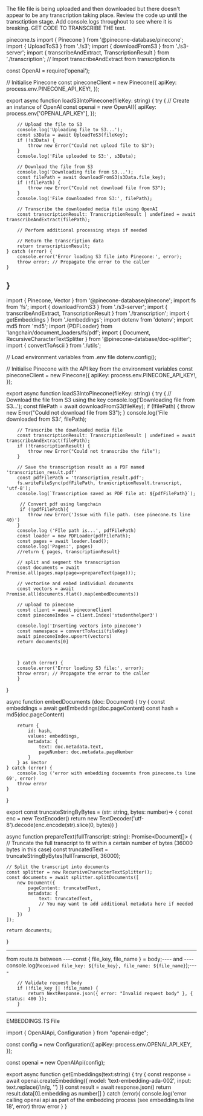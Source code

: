 The file file is being uploaded and then downloaded but there doesn't appear to be any transcription taking place. Review the code up until the transctiption stage. 
Add console.logs throughout to see where it is breaking. 
GET CODE TO TRANSCRIBE THE text. 


pinecone.ts
import { Pinecone } from '@pinecone-database/pinecone';
import { UploadToS3 } from './s3';
import { downloadFromS3 } from './s3-server';
import { transcribeAndExtract, TranscriptionResult } from './transcription'; // Import transcribeAndExtract from transcription.ts


const OpenAI = require('openai');

// Initialise Pinecone
const pineconeClient = new Pinecone({
    apiKey: process.env.PINECONE_API_KEY!,
});

export async function loadS3IntoPinecone(fileKey: string) {
    try {
        // Create an instance of OpenAI
        const openai = new OpenAI({
            apiKey: process.env['OPENAI_API_KEY'],
        });

        // Upload the file to S3
        console.log('Uploading file to S3...');
        const s3Data = await UploadToS3(fileKey);
        if (!s3Data) {
            throw new Error("Could not upload file to S3");
        }
        console.log('File uploaded to S3:', s3Data);

        // Download the file from S3
        console.log('Downloading file from S3...');
        const filePath = await downloadFromS3(s3Data.file_key);
        if (!filePath) {
            throw new Error("Could not download file from S3");
        }
        console.log('File downloaded from S3:', filePath);

        // Transcribe the downloaded media file using OpenAI
        const transcriptionResult: TranscriptionResult | undefined = await transcribeAndExtract(filePath);

        // Perform additional processing steps if needed

        // Return the transcription data
        return transcriptionResult;
    } catch (error) {
        console.error('Error loading S3 file into Pinecone:', error);
        throw error; // Propagate the error to the caller
    }
}
--------------------------------------------------------------------------------
import { Pinecone, Vector } from '@pinecone-database/pinecone';
import fs from 'fs';
import { downloadFromS3 } from './s3-server';
import { transcribeAndExtract, TranscriptionResult } from './transcription';
import { getEmbeddings } from './embeddings';
import dotenv from 'dotenv'; 
import md5 from 'md5';
import {PDFLoader} from 'langchain/document_loaders/fs/pdf';
import { Document, RecursiveCharacterTextSplitter } from '@pinecone-database/doc-splitter';
import { convertToAscii } from './utils';

// Load environment variables from .env file
dotenv.config();

// Initialise Pinecone with the API key from the environment variables
const pineconeClient = new Pinecone({
    apiKey: process.env.PINECONE_API_KEY!,
});

export async function loadS3IntoPinecone(fileKey: string) {
    try {
        // Download the file from S3 using the key
        console.log('Downloading file from S3...');
        const filePath = await downloadFromS3(fileKey);
        if (!filePath) {
            throw new Error("Could not download file from S3");
        }
        console.log('File downloaded from S3:', filePath);

        // Transcribe the downloaded media file
        const transcriptionResult: TranscriptionResult | undefined = await transcribeAndExtract(filePath);
        if (!transcriptionResult) {
            throw new Error("Could not transcribe the file");
        }

        // Save the transcription result as a PDF named 'transcription_result.pdf'
        const pdfFilePath = 'transcription_result.pdf';
        fs.writeFileSync(pdfFilePath, transcriptionResult.transcript, 'utf-8');
        console.log(`Transcription saved as PDF file at: ${pdfFilePath}`);

         // Convert pdf using langchain
         if (!pdfFilePath){
            throw new Error('Issue with file path. (see pinecone.ts line 40)')
        }
        console.log ('FIle path is...', pdfFilePath)
        const loader = new PDFLoader(pdfFilePath);
        const pages = await loader.load();
        console.log('Pages:', pages)
        //return { pages, transcriptionResult}

        // split and segment the transcription
        const documents = await Promise.all(pages.map(page=>prepareText(page)));

        // vectorise and embed individual documents
        const vectors = await Promise.all(documents.flat().map(embedDocuments))

        // upload to pinecone
        const client = await pineconeClient 
        const pineconeIndex = client.Index('studenthelper3')

        console.log('Inserting vectors into pinecone')
        const namespace = convertToAscii(fileKey)
        await pineconeIndex.upsert(vectors)
        return documents[0]
        

    
        } catch (error) {
        console.error('Error loading S3 file:', error);
        throw error; // Propagate the error to the caller
        }

}

async function embedDocuments (doc: Document) {
    try {
        const embeddings = await getEmbeddings(doc.pageContent)
        const hash = md5(doc.pageContent)

        return {
            id: hash,
            values: embeddings,
            metadata: {
                text: doc.metadata.text,
                pageNumber: doc.metadata.pageNumber
            }
        } as Vector
    } catch (error) {
        console.log ('error with embedding docuemnts from pinecone.ts line 69', error)
        throw error
    }
}

export const truncateStringByBytes = (str: string, bytes: number)=> {
    const enc = new TextEncoder()
    return new TextDecoder('utf-8').decode(enc.encode(str).slice(0, bytes))
}

async function prepareText(fullTranscript: string): Promise<Document[]> {
    // Truncate the full transcript to fit within a certain number of bytes (36000 bytes in this case)
    const truncatedText = truncateStringByBytes(fullTranscript, 36000);

    // Split the transcript into documents
    const splitter = new RecursiveCharacterTextSplitter();
    const documents = await splitter.splitDocuments([
        new Document({
            pageContent: truncatedText,
            metadata: {
                text: truncatedText,
                // You may want to add additional metadata here if needed
            }
        })
    ]);

    return documents;
}


------------------------------------------------------

from route.ts between ----const { file_key, file_name } = body;---- and ----console.log(`Received file_key: ${file_key}, file_name: ${file_name}`);----

        // Validate request body
        if (!file_key || !file_name) {
            return NextResponse.json({ error: "Invalid request body" }, { status: 400 });
        }
      

------------------------------------------------------

EMBEDDINGS.TS File

import { OpenAIApi, Configuration } from "openai-edge";

const config = new Configuration({
  apiKey: process.env.OPENAI_API_KEY,
});

const openai = new OpenAIApi(config);

export async function getEmbeddings(text:string) {
    try {
        const response = await openai.createEmbedding({
            model: 'text-embedding-ada-002',
            input: text.replace(/\n/g, '')
        })
        const result = await response.json()
        return result.data[0].embedding as number[]
    } catch (error){
        console.log('error calling openai api as part of the embedding process (see embedding.ts line 18', error)
        throw error
    }
}